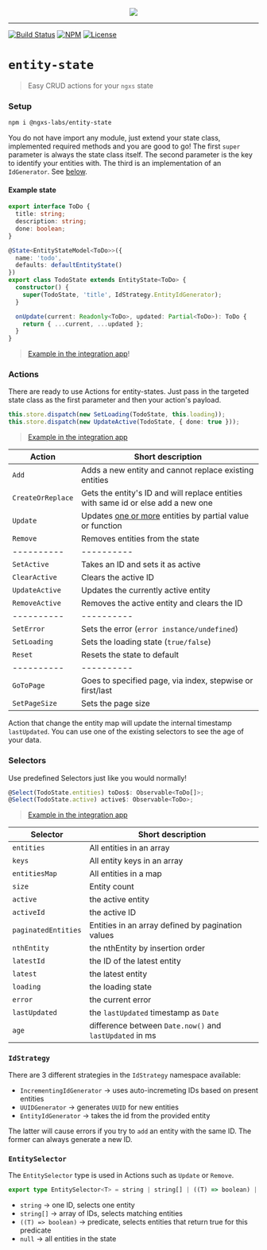 <p align="center">
    <img src="https://raw.githubusercontent.com/ngxs-labs/emitter/master/docs/assets/logo.png">
</p>

---

[![Build Status](https://travis-ci.org/ngxs-labs/entity-state.svg?branch=master)](https://travis-ci.org/ngxs-labs/entity-state)
[![NPM](https://badge.fury.io/js/%40ngxs-labs%2Fentity-state.svg)](https://www.npmjs.com/package/@ngxs-labs/entity-state)
[![License](https://img.shields.io/badge/License-MIT-green.svg)](https://github.com/ngxs-labs/entity-state/blob/master/LICENSE)

# `entity-state`

> Easy CRUD actions for your `ngxs` state

### Setup

```bash
npm i @ngxs-labs/entity-state
```

You do not have import any module, just extend your state class, implemented required methods and you are good to go!
The first `super` parameter is always the state class itself.
The second parameter is the key to identify your entities with.
The third is an implementation of an `IdGenerator`. See [below](#IdStrategy).

#### Example state

```typescript
export interface ToDo {
  title: string;
  description: string;
  done: boolean;
}

@State<EntityStateModel<ToDo>>({
  name: 'todo',
  defaults: defaultEntityState()
})
export class TodoState extends EntityState<ToDo> {
  constructor() {
    super(TodoState, 'title', IdStrategy.EntityIdGenerator);
  }

  onUpdate(current: Readonly<ToDo>, updated: Partial<ToDo>): ToDo {
    return { ...current, ...updated };
  }
}
```

>[Example in the integration app](https://github.com/ngxs-labs/entity-state/blob/master/integration/app/store/todo/store.ts#L19)!


### Actions

There are ready to use Actions for entity-states. Just pass in the targeted state class as the first parameter and then your action's payload.

```typescript
this.store.dispatch(new SetLoading(TodoState, this.loading));
this.store.dispatch(new UpdateActive(TodoState, { done: true }));
```

>[Example in the integration app](https://github.com/ngxs-labs/entity-state/blob/master/integration/app/app.component.ts#L46)

| Action | Short description |
|--|--|
| `Add` | Adds a new entity and cannot replace existing entities |
| `CreateOrReplace` | Gets the entity's ID and will replace entities with same id or else add a new one |
| `Update` | Updates [one or more](#EntitySelector) entities by partial value or function |
| `Remove` | Removes entities from the state |
| ---------- | ---------- |
| `SetActive` | Takes an ID and sets it as active |
| `ClearActive` | Clears the active ID |
| `UpdateActive` | Updates the currently active entity |
| `RemoveActive` | Removes the active entity and clears the ID |
| ---------- | ---------- |
| `SetError` | Sets the error (`error instance/undefined`)|
| `SetLoading` | Sets the loading state (`true/false`) |
| `Reset` | Resets the state to default |
| ---------- | ---------- |
| `GoToPage` | Goes to specified page, via index, stepwise or first/last |
| `SetPageSize` | Sets the page size |

Action that change the entity map will update the internal timestamp `lastUpdated`. You can use one of the existing selectors to see the age of your data.

### Selectors

Use predefined Selectors just like you would normally!

```typescript
@Select(TodoState.entities) toDos$: Observable<ToDo[]>;
@Select(TodoState.active) active$: Observable<ToDo>;
```

>[Example in the integration app](https://github.com/ngxs-labs/entity-state/blob/master/integration/app/app.component.ts#L28)

| Selector | Short description |
|--|--|
| `entities` | All entities in an array |
| `keys` | All entity keys in an array |
| `entitiesMap` | All entities in a map |
| `size` | Entity count |
| `active ` | the active entity |
| `activeId` | the active ID |
| `paginatedEntities` | Entities in an array defined by pagination values |
| `nthEntity` | the nthEntity by insertion order |
| `latestId` | the ID of the latest entity |
| `latest` | the latest entity |
| `loading` | the loading state |
| `error` | the current error |
| `lastUpdated` | the `lastUpdated` timestamp as `Date` |
| `age` | difference between `Date.now()` and `lastUpdated` in ms |

### `IdStrategy`

There are 3 different strategies in the `IdStrategy` namespace available:

- `IncrementingIdGenerator` -> uses auto-incremeting IDs based on present entities
- `UUIDGenerator` -> generates `UUID` for new entities
- `EntityIdGenerator` -> takes the id from the provided entity

The latter will cause errors if you try to `add` an entity with the same ID.
The former can always generate a new ID.

### `EntitySelector`

The `EntitySelector` type is used in Actions such as `Update` or `Remove`.
```typescript
export type EntitySelector<T> = string | string[] | ((T) => boolean) | null;
```

- `string` -> one ID, selects one entity
- `string[]` -> array of IDs, selects matching entities
- `((T) => boolean)` -> predicate, selects entities that return true for this predicate
- `null` -> all entities in the state

